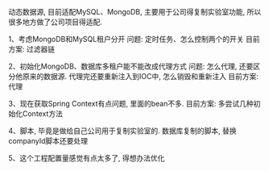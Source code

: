 动态数据源, 目前适配MySQL、MongoDB, 主要用于公司得复制实验室功能, 所以很多地方做了公司项目得适配.

1、考虑MongoDB和MySQL租户分开
    问题: 定时任务、怎么控制两个的开关
    目前方案: 过滤器链

2、初始化MongoDB、数据库多租户能不能改成代理方式
    问题: 怎么代理, 还要区分他原来的数据源. 代理完还要重新注入到IOC中, 怎么销毁和重新注入
    目前方案: 代理

3、现在获取Spring Context有点问题, 里面的bean不多.
    目前方案: 多尝试几种初始化Context方法

4、脚本, 毕竟是做给自己公司用于复制实验室的. 数据库复制的脚本, 替换companyId脚本还要处理

5、这个工程配置量感觉有点太多了, 得想办法优化
